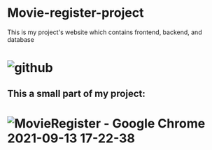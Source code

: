 # Movie-register-project
This is my project's website which contains frontend, backend, and database

# ![github](https://user-images.githubusercontent.com/46284108/134476152-7649e833-3f1a-4f9b-bc9b-a661c732e1f5.png)

## This a small part of my project:
# ![MovieRegister - Google Chrome 2021-09-13 17-22-38](https://user-images.githubusercontent.com/46284108/134480975-a839f2ed-852d-4328-95c0-3c53f0ae8b28.gif)

